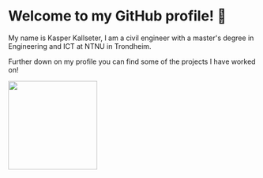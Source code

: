 # Welcome to my GitHub profile! :wave:

My name is Kasper Kallseter, I am a civil engineer with a master's degree in Engineering and ICT at NTNU in Trondheim. 

Further down on my profile you can find some of the projects I have worked on!

<img height="180em" src="https://github-readme-stats.vercel.app/api?username=Kasperkall&show_icons=true&hide_border=true&&count_private=true&include_all_commits=true" />
